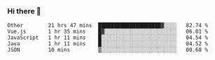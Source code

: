 ### Hi there 👋

<!--
**Hundeklemmen/Hundeklemmen** is a ✨ _special_ ✨ repository because its `README.md` (this file) appears on your GitHub profile.

Here are some ideas to get you started:

- 🔭 I’m currently working on ...
- 🌱 I’m currently learning ...
- 👯 I’m looking to collaborate on ...
- 🤔 I’m looking for help with ...
- 💬 Ask me about ...
- 📫 How to reach me: ...
- 😄 Pronouns: ...
- ⚡ Fun fact: ...
-->
<!--START_SECTION:waka-->
```text
Other        21 hrs 47 mins  ████████████████████▓░░░░   82.74 % 
Vue.js       1 hr 35 mins    █▓░░░░░░░░░░░░░░░░░░░░░░░   06.01 % 
JavaScript   1 hr 11 mins    █░░░░░░░░░░░░░░░░░░░░░░░░   04.54 % 
Java         1 hr 11 mins    █░░░░░░░░░░░░░░░░░░░░░░░░   04.52 % 
JSON         10 mins         ▒░░░░░░░░░░░░░░░░░░░░░░░░   00.68 % 
```
<!--END_SECTION:waka-->
